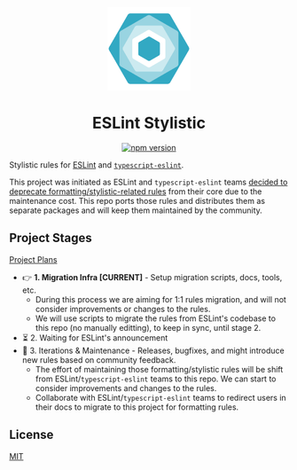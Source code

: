<p align="center">
<img src="./public/logo.svg" width="150">
</p>

<h1 align="center">ESLint Stylistic</h1>

<p align="center">
<a href="https://npmjs.com/package/eslint-config-stylistic"><img src="https://img.shields.io/npm/v/eslint-config-stylistic?style=flat&colorA=080f12&colorB=1fa669" alt="npm version"></a>
</p>

Stylistic rules for [ESLint](https://eslint.org/) and [`typescript-eslint`](https://typescript-eslint.io/).

This project was initiated as ESLint and `typescript-eslint` teams [decided to deprecate formatting/stylistic-related rules](https://github.com/eslint/eslint/issues/17522) from their core due to the maintenance cost. This repo ports those rules and distributes them as separate packages and will keep them maintained by the community.

## Project Stages

[Project Plans](https://github.com/eslint-stylistic/eslint-stylistic/issues/1)

- 👉 **1. Migration Infra [CURRENT]** - Setup migration scripts, docs, tools, etc. 
  - During this process we are aiming for 1:1 rules migration, and will not consider improvements or changes to the rules.
  - We will use scripts to migrate the rules from ESLint's codebase to this repo (no manually editting), to keep in sync, until stage 2.
- ⏳ 2. Waiting for ESLint's announcement
- 🚀 3. Iterations & Maintenance - Releases, bugfixes, and might introduce new rules based on community feedback.
  - The effort of maintaining those formatting/stylistic rules will be shift from ESLint/`typescript-eslint` teams to this repo. We can start to consider improvements and changes to the rules.
  - Collaborate with ESLint/`typescript-eslint` teams to redirect users in their docs to migrate to this project for formatting rules.

## License

[MIT](./LICENSE)
